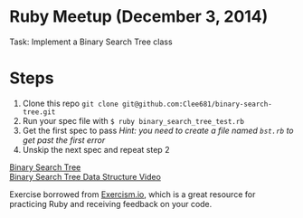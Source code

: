 # Ruby Meetup (December 3, 2014)
Task: Implement a Binary Search Tree class

# Steps
1. Clone this repo `git clone git@github.com:Clee681/binary-search-tree.git`
2. Run your spec file with `$ ruby binary_search_tree_test.rb`
3. Get the first spec to pass *Hint: you need to create a file named `bst.rb` to get past the first error*
4. Unskip the next spec and repeat step 2

[Binary Search Tree](http://algs4.cs.princeton.edu/32bst/)   
[Binary Search Tree Data Structure Video](https://www.youtube.com/watch?v=pYT9F8_LFTM)

Exercise borrowed from [Exercism.io](http://exercism.io/), which is a great resource for practicing Ruby and receiving feedback on your code.
